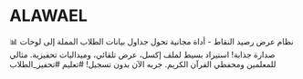 # ALAWAEL
📊 نظام عرض رصيد النقاط - أداة مجانية تحول جداول بيانات الطلاب المملة إلى لوحات صدارة جذابة! استيراد بسيط لملف إكسل، عرض تلقائي، وميداليات تحفيزية. مثالي للمعلمين ومحفظي القرآن الكريم. جربه الآن بدون تسجيل! #تعليم #تحفيز_الطلاب
